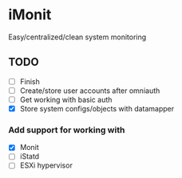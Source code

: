 # iMonit

Easy/centralized/clean system monitoring

## TODO

- [ ] Finish
- [ ] Create/store user accounts after omniauth
- [ ] Get working with basic auth
- [x] Store system configs/objects with datamapper

### Add support for working with

- [x] Monit
- [ ] iStatd
- [ ] ESXi hypervisor
